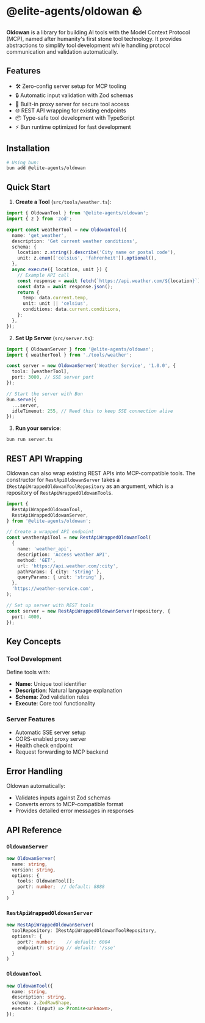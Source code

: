 # @elite-agents/oldowan 🪨

**Oldowan** is a library for building AI tools with the Model Context Protocol (MCP), named after humanity's first stone tool technology. It provides abstractions to simplify tool development while handling protocol communication and validation automatically.

## Features

- 🛠️ Zero-config server setup for MCP tooling
- 🔒 Automatic input validation with Zod schemas
- 🔄 Built-in proxy server for secure tool access
- 🌐 REST API wrapping for existing endpoints
- 📦 Type-safe tool development with TypeScript
- ⚡ Bun runtime optimized for fast development

## Installation

```bash
# Using bun:
bun add @elite-agents/oldowan
```

## Quick Start

1. **Create a Tool** (`src/tools/weather.ts`):

```typescript
import { OldowanTool } from '@elite-agents/oldowan';
import { z } from 'zod';

export const weatherTool = new OldowanTool({
  name: 'get_weather',
  description: 'Get current weather conditions',
  schema: {
    location: z.string().describe('City name or postal code'),
    unit: z.enum(['celsius', 'fahrenheit']).optional(),
  },
  async execute({ location, unit }) {
    // Example API call
    const response = await fetch(`https://api.weather.com/${location}`);
    const data = await response.json();
    return {
      temp: data.current.temp,
      unit: unit || 'celsius',
      conditions: data.current.conditions,
    };
  },
});
```

2. **Set Up Server** (`src/server.ts`):

```typescript
import { OldowanServer } from '@elite-agents/oldowan';
import { weatherTool } from './tools/weather';

const server = new OldowanServer('Weather Service', '1.0.0', {
  tools: [weatherTool],
  port: 3000, // SSE server port
});

// Start the server with Bun
Bun.serve({
  ...server,
  idleTimeout: 255, // Need this to keep SSE connection alive
});
```

3. **Run your service**:

```bash
bun run server.ts
```

## REST API Wrapping

Oldowan can also wrap existing REST APIs into MCP-compatible tools. The constructor for `RestApiOldowanServer` takes a `IRestApiWrappedOldowanToolRepository` as an argument, which is a repository of `RestApiWrappedOldowanTool`s.

```typescript
import {
  RestApiWrappedOldowanTool,
  RestApiWrappedOldowanServer,
} from '@elite-agents/oldowan';

// Create a wrapped API endpoint
const weatherApiTool = new RestApiWrappedOldowanTool(
  {
    name: 'weather_api',
    description: 'Access weather API',
    method: 'GET',
    url: 'https://api.weather.com/:city',
    pathParams: { city: 'string' },
    queryParams: { unit: 'string' },
  },
  'https://weather-service.com',
);

// Set up server with REST tools
const server = new RestApiWrappedOldowanServer(repository, {
  port: 4000,
});
```

## Key Concepts

### Tool Development

Define tools with:

- **Name**: Unique tool identifier
- **Description**: Natural language explanation
- **Schema**: Zod validation rules
- **Execute**: Core tool functionality

### Server Features

- Automatic SSE server setup
- CORS-enabled proxy server
- Health check endpoint
- Request forwarding to MCP backend

## Error Handling

Oldowan automatically:

- Validates inputs against Zod schemas
- Converts errors to MCP-compatible format
- Provides detailed error messages in responses

## API Reference

### `OldowanServer`

```typescript
new OldowanServer(
  name: string,
  version: string,
  options: {
    tools: OldowanTool[];
    port?: number;  // default: 8888
  }
)
```

### `RestApiWrappedOldowanServer`

```typescript
new RestApiWrappedOldowanServer(
  toolRepository: IRestApiWrappedOldowanToolRepository,
  options?: {
    port?: number;    // default: 6004
    endpoint?: string // default: '/sse'
  }
)
```

### `OldowanTool`

```typescript
new OldowanTool({
  name: string,
  description: string,
  schema: z.ZodRawShape,
  execute: (input) => Promise<unknown>,
});
```
